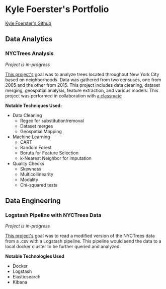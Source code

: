 # Kyle Foerster's Portfolio

[Kyle Foerster's Github](https://github.com/kbfoerster)

## Data Analytics

### NYCTrees Analysis
*Project is in-progress*

[This project's](https://github.com/kbfoerster/nyctrees) goal was to analyze trees located throughout New York City based on neighborhoods. Data was gathered from two censuses, one from 2005 and the other from 2015. This project includes data cleaning, dataset merging, geospatial analysis, feature extraction, and various models. This project was performed in collaboration with [a classmate](https://github.com/ElizabethSeidle)

**Notable Techniques Used:**
* Data Cleaning
   * Regex for substitution/removal
   * Dataset merges
   * Geospatial Mapping
* Machine Learning
   * CART
   * Random Forest
   * Boruta for Feature Selection
   * k-Nearest Neighbor for imputation
* Quality Checks
   * Skewness
   * Multicollinearity
   * Modality
   * Chi-squared tests

## Data Engineering

### Logstash Pipeline with NYCTrees Data
*Project is in-progress*

[This project's](https://github.com/kbfoerster/logstash_nyctrees) goal was to read a modified version of the NYCTrees data from a .csv with a Logstash pipeline. This pipeline would send the data to a local docker cluster to be further queried and analyzed. 

**Notable Technologies Used**
* Docker
* Logstash
* Elasticsearch
* Kibana
